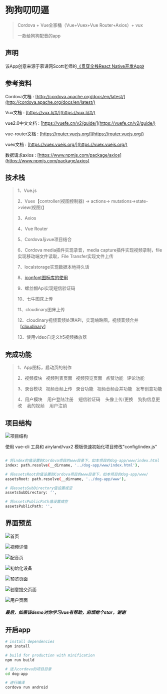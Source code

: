 # 狗狗叨叨逼
> Cordova + Vue全家桶（Vue+Vuex+Vue Router+Axios）+ vux 
>
> 一款给狗狗配音的app
## 声明
该App创意来源于慕课网Scott老师的[《贯穿全栈React Native开发App》](http://coding.imooc.com/learn/list/56.html)

## 参考资料
Cordova文档 : [http://cordova.apache.org/docs/en/latest/](http://cordova.apache.org/docs/en/latest/)

Vux文档 : [https://vux.li/#/](https://vux.li/#/)

vue2.0中文文档 : [https://vuefe.cn/v2/guide/](https://vuefe.cn/v2/guide/)

vue-router文档 : [https://router.vuejs.org/](https://router.vuejs.org/)

vuex文档 : [https://vuex.vuejs.org/](https://vuex.vuejs.org/)

数据请求axios : [https://www.npmjs.com/package/axios](https://www.npmjs.com/package/axios)

## 技术栈
>1、Vue.js
>
>2、Vuex【controller(视图控制器) -> actions-> mutations->state->view(视图)】
>
>3、Axios
>
>4、Vue Router
>
>5、Cordova与vue项目结合
>
>6、Cordova media插件实现录音，media capture插件实现视频录制，file实现移动端文件读取，File Transfer实现文件上传
>
>7、localstorage实现数据本地持久话
>
>8、[iconfont图标库的使用](http://iconfont.cn/)
>
>9、螺丝帽Api实现短信验证码
>
>10、七牛图床上传
>
>11、cloudinary图床上传
>
>12、cloudinary视频音频处理API，实现缩略图，视频音频合并【[cloudinary](https://cloudinary.com/documentation/video_manipulation_and_delivery)】
>
>13、使用video自定义h5视频播放器

## 完成功能
>1、App图标，启动页的制作
>
>2、视频模块
   视频列表页面
   视频预览页面
   点赞功能
   评论功能
>
>3、录音模块
   视频音频上传
   录音功能
   视频音频合并功能
   发布创意功能
>
>4、用户模块
    用户登陆注册
    短信验证码
    头像上传/更换
    狗狗信息更改
    我的视频
    用户注销

## 项目结构

![项目结构](readme/struct.jpg)

使用 vue-cli 工具和 airyland/vux2 模板快速初始化项目修改"config/index.js"
```bash

# 将index的值设置到Cordova项目的www目录下，如本项目的dog-app/www/index.html
index: path.resolve(__dirname, '../dog-app/www/index.html'),

# 将assetsRoot的值设置到Cordova项目的www目录下，如本项目的dog-app/www/
assetsRoot: path.resolve(__dirname, '../dog-app/www'),

# 将assetsSubDirectory值设置成空
assetsSubDirectory: '',

# 将assetsPublicPath值设置成空
assetsPublicPath: '',

```

## 界面预览

![首页](readme/1.jpeg)

![视频详情](readme/2.jpeg)

![配音页](readme/3.jpeg)

![初始化设备](readme/4.jpeg)

![预览页面](readme/5.jpeg)

![创意提交页面](readme/6.jpeg)

![用户页面](readme/7.jpeg)

##### 最后，如果该demo对你学习vue有帮助，麻烦给个star，谢谢

## 开启app

``` bash
# install dependencies
npm install

# build for production with minification
npm run build

# 进入cordova的项目目录
cd dog-app

# 进行编译
cordova run android

```

